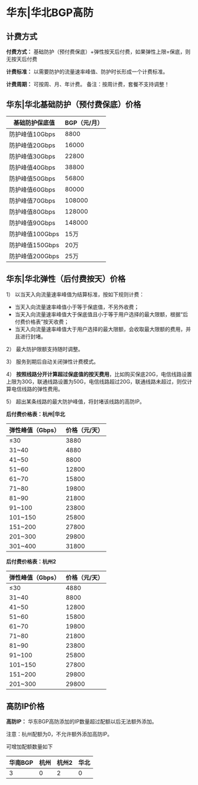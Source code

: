 

# 华东|华北BGP高防

## 计费方式

**付费方式：** 基础防护（预付费保底）+弹性按天后付费，如果弹性上限=保底，则无按天后付费

**计费标准：** 以需要防护的流量速率峰值、防护时长形成一个计费标准。

**计费周期：** 可按周、月、年计费。   备注：按周计费，套餐不支持调整！

## 华东|华北基础防护（预付费保底）价格

| 基础防护保底值     | BGP（元/月） |
| ----------- | -------- |
| 防护峰值10Gbps  | 8800     |
| 防护峰值20Gbps  | 16000    |
| 防护峰值30Gbps  | 22800    |
| 防护峰值40Gbps  | 38800    |
| 防护峰值50Gbps  | 56800    |
| 防护峰值60Gbps  | 80000    |
| 防护峰值70Gbps  | 108000   |
| 防护峰值80Gbps  | 128000   |
| 防护峰值90Gbps  | 148000   |
| 防护峰值100Gbps | 15万      |
| 防护峰值150Gbps | 20万      |
| 防护峰值200Gbps | 25万      |

## 华东|华北弹性（后付费按天）价格

1） 以当天入向流量速率峰值为结算标准，按如下规则计费：

  - 当天入向流量速率峰值小于等于保底值，不另外收费；
  - 当天入向流量速率峰值大于保底值且小于等于用户选择的最大限额，根据“后付费价格表”按天收费；
  - 当天入向流量速率峰值大于用户选择的最大限额，会收取最大限额的费用，并且进行封堵。

2） 最大防护限额支持随时调整。

3） 服务到期后自动关闭弹性计费模式。

4）
<span class="underline">**按照线路分开计算超过保底值的按天费用**</span>，比如购买保底20G，电信线路设置上限为30G，联通线路设置为50G，电信线路超过20G，联通线路未超过，则仅计算电信线路的弹性费用。

5） 超出某条线路的最大防护峰值，将封堵该线路的高防IP。

**后付费价格表：杭州|华北**

| 弹性峰值（Gbps） | 价格（元/天） |
| ---------- | ------- |
| ≤30       | 3880    |
| 31~40     | 4880    |
| 41~50     | 8800    |
| 51~60     | 12800   |
| 61~70     | 15800   |
| 71~80     | 19800   |
| 81~90     | 21800   |
| 91~100    | 23800   |
| 101~150   | 25800   |
| 151~200   | 27800   |
| 201~300   | 29800   |
| 301~400   | 31800   |

**后付费价格表：杭州2**

| 弹性峰值（Gbps） | 价格（元/天） |
| ---------- | ------- |
| ≤30       | 4880    |
| 31~40     | 8800    |
| 41~50     | 12800    |
| 51~60     | 15800   |
| 61~70     | 19800   |
| 71~80     | 21800   |
| 81~90     | 23800   |
| 91~100    | 25800   |
| 101~150   | 27800   |
| 151~200   | 29800   |
| 201~300   | 29800   |


## 高防IP价格

**高防IP：** 华东BGP高防添加的IP数量超过配额以后无法额外添加。

<wrap em>注意：杭州配额为0，不允许额外添加高防IP。</wrap>

可增加配额数量如下

| 华南BGP | 杭州 | 杭州2 | 华北 |
| ----- | --- | --- | --- |
| 3     | 0   | 2   | 0   |

